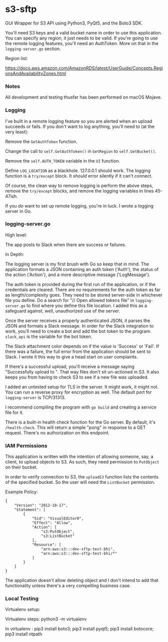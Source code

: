 # s3-sftp
GUI Wrapper for S3 API using Python3, PyQt5, and the Boto3 SDK.  

You'll need S3 keys and a valid bucket name in order to use this application. You can specify any region, it just needs to be valid. If you're going to use the remote logging features, you'll need an AuthToken. More on that in the `logging-server.go` section.

Region list:

https://docs.aws.amazon.com/AmazonRDS/latest/UserGuide/Concepts.RegionsAndAvailabilityZones.html

### Notes

All development and testing thusfar has been performed on macOS Mojave.

### Logging

I've built in a remote logging feature so you are alerted when an upload succeeds or fails. If you don't want to log anything, you'll need to (at the very least):

Remove the `GetAuthToken` function.

Change the call to `self.GetAuthToken()` in `GetRegion` to `self.GetBucket()`.

Remove the `self.AUTH_TOKEN` variable in the `UI` function.

Define `LOG_LOCATION` as a blackhole. 127.0.0.1 should work. The logging function is a `try/except` block. It _should_ error silently if it can't connect.

Of course, the clean way to remove logging is perform the above steps, remove the `try/except` blocks, and remove the logging variables in lines 45-47ish.


If you _do_ want to set up remote logging, you're in luck. I wrote a logging server in Go.

### logging-server.go

High level:

The app posts to Slack when there are success or failures.

In Depth:

The logging server is my first brush with Go so keep that in mind. The application formats a JSON containing an auth token ('Auth'), the status of the action ('Action'), and a more descriptive message ('LogMessage').

The auth token is provided during the first run of the application, or if the credentials are cleared. There are no requirements for the auth token as far as length/complexity goes. They need to be stored server-side in whichever file you define. Do a search for "// Open allowed tokens file" in `logging-server.go` to find where you define this file location. I added this as a safeguard against, well, unauthorized use of the server.

Once the server receives a properly authenticated JSON, it parses the JSON and formats a Slack message. In order for the Slack integration to work, you'll need to create a bot and add the bot token to the program. `slack_api` is the variable for the bot token.

The Slack attachment color depends on if the value is 'Success' or 'Fail'. If there was a failure, the full error from the application should be sent to Slack. I wrote it this way to give a head start on user complaints.

If there's a successful upload, you'll receive a message saying "Successfully upload to <Bucket Name>". That way files don't sit un-actioned in S3. It also keeps you from having to check S3 to see if a new file was uploaded.

I added an untested setup for TLS in the server. It might work, it might not. You can run a reverse proxy for encryption as well. The default port for `logging-server` is TCP/31313.

I recommend compiling the program with `go build` and creating a service file for it.

There is a built-in health check function for the Go server. By default, it's `/health-check`. This will return a simple "pong" in response to a GET request. There's no authorization on this endpoint.


### IAM Permissions

This application is written with the intention of allowing someone, say, a client, to upload objects to S3. As such, they need permission to `PutObject` on their bucket.

In order to verify connection to S3, the `uploadS3` function lists the contents of the specified bucket. So the user will need the `ListBucket` permission.

Example Policy:

```
{
    "Version": "2012-10-17",
    "Statement": [
        {
            "Sid": "VisualEditor0",
            "Effect": "Allow",
            "Action": [
                "s3:PutObject",
                "s3:ListBucket"
            ],
            "Resource": [
                "arn:aws:s3:::dev-sftp-test-bhi",
                "arn:aws:s3:::dev-sftp-test-bhi/*"
            ]
        }
    ]
}
```

The application doesn't allow deleting object and I don't intend to add that functionality unless there's a very compelling business case.


### Local Testing

Virtualenv setup:

Virtualenv steps: python3 -m virtualenv <Virtual env name>

In virtualenv : pip3 install boto3; pip3 install pyqt5; pip3 install botocore; pip3 install ntpath
